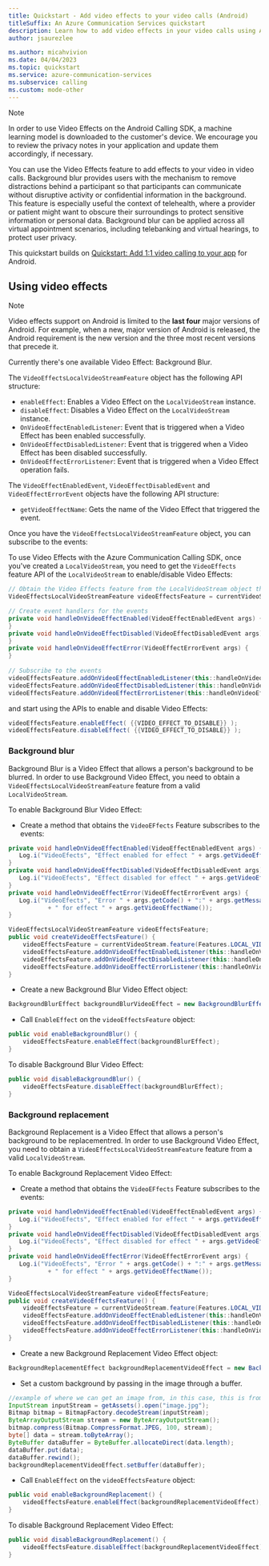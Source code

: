```yaml
---
title: Quickstart - Add video effects to your video calls (Android)
titleSuffix: An Azure Communication Services quickstart
description: Learn how to add video effects in your video calls using Azure Communication Services.
author: jsaurezlee

ms.author: micahvivion
ms.date: 04/04/2023
ms.topic: quickstart
ms.service: azure-communication-services
ms.subservice: calling
ms.custom: mode-other
---
```


> [!Note]
> In order to use Video Effects on the Android Calling SDK, a machine learning model is downloaded to the customer's device. We encourage you to review the privacy notes in your application and update them accordingly, if necessary.

You can use the Video Effects feature to add effects to your video in video calls. Background blur provides users with the mechanism to remove distractions behind a participant so that participants can communicate without disruptive activity or confidential information in the background. This feature is especially useful the context of telehealth, where a provider or patient might want to obscure their surroundings to protect sensitive information or personal data. Background blur can be applied across all virtual appointment scenarios, including telebanking and virtual hearings, to protect user privacy.

This quickstart builds on [Quickstart: Add 1:1 video calling to your app](../../get-started-with-video-calling.md?pivots=platform-android) for Android.

## Using video effects

> [!Note]
> Video effects support on Android is limited to the **last four** major versions of Android. For example, when a new, major version of Android is released, the Android requirement is the new version and the three most recent versions that precede it.

Currently there's one available Video Effect: Background Blur.

The `VideoEffectsLocalVideoStreamFeature` object has the following API structure:

- `enableEffect`: Enables a Video Effect on the `LocalVideoStream` instance.
- `disableEffect`: Disables a Video Effect on the `LocalVideoStream` instance.
- `OnVideoEffectEnabledListener`: Event that is triggered when a Video Effect has been enabled successfully.
- `OnVideoEffectDisabledListener`: Event that is triggered when a Video Effect has been disabled successfully.
- `OnVideoEffectErrorListener`: Event that is triggered when a Video Effect operation fails.

The `VideoEffectEnabledEvent`, `VideoEffectDisabledEvent` and `VideoEffectErrorEvent` objects have the following API structure:

 - `getVideoEffectName`: Gets the name of the Video Effect that triggered the event.

Once you have the `VideoEffectsLocalVideoStreamFeature` object, you can subscribe to the events:

To use Video Effects with the Azure Communication Calling SDK, once you've created a `LocalVideoStream`, you need to get the `VideoEffects` feature API of the `LocalVideoStream` to enable/disable Video Effects:

```java
// Obtain the Video Effects feature from the LocalVideoStream object that is sending the video.
VideoEffectsLocalVideoStreamFeature videoEffectsFeature = currentVideoStream.feature(Features.LOCAL_VIDEO_EFFECTS);
```

```java
// Create event handlers for the events
private void handleOnVideoEffectEnabled(VideoEffectEnabledEvent args) {
}
private void handleOnVideoEffectDisabled(VideoEffectDisabledEvent args) {
}
private void handleOnVideoEffectError(VideoEffectErrorEvent args) {
}
 
// Subscribe to the events
videoEffectsFeature.addOnVideoEffectEnabledListener(this::handleOnVideoEffectEnabled);
videoEffectsFeature.addOnVideoEffectDisabledListener(this::handleOnVideoEffectDisabled);
videoEffectsFeature.addOnVideoEffectErrorListener(this::handleOnVideoEffectError);
```

and start using the APIs to enable and disable Video Effects:

```java
videoEffectsFeature.enableEffect( {{VIDEO_EFFECT_TO_DISABLE}} );
videoEffectsFeature.disableEffect( {{VIDEO_EFFECT_TO_DISABLE}} );
```

### Background blur

Background Blur is a Video Effect that allows a person's background to be blurred. In order to use Background Video Effect, you need to obtain a `VideoEffectsLocalVideoStreamFeature` feature from a valid `LocalVideoStream`.

To enable Background Blur Video Effect:

- Create a method that obtains the `VideoEFfects` Feature subscribes to the events:

```java
private void handleOnVideoEffectEnabled(VideoEffectEnabledEvent args) {
   Log.i("VideoEfects", "Effect enabled for effect " + args.getVideoEffectName());
}
private void handleOnVideoEffectDisabled(VideoEffectDisabledEvent args) {
   Log.i("VideoEfects", "Effect disabled for effect " + args.getVideoEffectName());
}
private void handleOnVideoEffectError(VideoEffectErrorEvent args) {
   Log.i("VideoEfects", "Error " + args.getCode() + ":" + args.getMessage()
           + " for effect " + args.getVideoEffectName());
}

VideoEffectsLocalVideoStreamFeature videoEffectsFeature;
public void createVideoEffectsFeature() {
    videoEffectsFeature = currentVideoStream.feature(Features.LOCAL_VIDEO_EFFECTS);
    videoEffectsFeature.addOnVideoEffectEnabledListener(this::handleOnVideoEffectEnabled);
    videoEffectsFeature.addOnVideoEffectDisabledListener(this::handleOnVideoEffectDisabled);
    videoEffectsFeature.addOnVideoEffectErrorListener(this::handleOnVideoEffectError);
}

```

- Create a new Background Blur Video Effect object:

```java
BackgroundBlurEffect backgroundBlurVideoEffect = new BackgroundBlurEffect();
```

- Call `EnableEffect` on the `videoEffectsFeature` object:

```java
public void enableBackgroundBlur() {
    videoEffectsFeature.enableEffect(backgroundBlurEffect);
}
```

To disable Background Blur Video Effect:

```java
public void disableBackgroundBlur() {
    videoEffectsFeature.disableEffect(backgroundBlurEffect);
}
```

### Background replacement

Background Replacement is a Video Effect that allows a person's background to be replacementred. In order to use Background Video Effect, you need to obtain a `VideoEffectsLocalVideoStreamFeature` feature from a valid `LocalVideoStream`.

To enable Background Replacement Video Effect:

- Create a method that obtains the `VideoEFfects` Feature subscribes to the events:

```java
private void handleOnVideoEffectEnabled(VideoEffectEnabledEvent args) {
   Log.i("VideoEfects", "Effect enabled for effect " + args.getVideoEffectName());
}
private void handleOnVideoEffectDisabled(VideoEffectDisabledEvent args) {
   Log.i("VideoEfects", "Effect disabled for effect " + args.getVideoEffectName());
}
private void handleOnVideoEffectError(VideoEffectErrorEvent args) {
   Log.i("VideoEfects", "Error " + args.getCode() + ":" + args.getMessage()
           + " for effect " + args.getVideoEffectName());
}

VideoEffectsLocalVideoStreamFeature videoEffectsFeature;
public void createVideoEffectsFeature() {
    videoEffectsFeature = currentVideoStream.feature(Features.LOCAL_VIDEO_EFFECTS);
    videoEffectsFeature.addOnVideoEffectEnabledListener(this::handleOnVideoEffectEnabled);
    videoEffectsFeature.addOnVideoEffectDisabledListener(this::handleOnVideoEffectDisabled);
    videoEffectsFeature.addOnVideoEffectErrorListener(this::handleOnVideoEffectError);
}

```

- Create a new Background Replacement Video Effect object:

```java
BackgroundReplacementEffect backgroundReplacementVideoEffect = new BackgroundReplacementEffect();
```

- Set a custom background by passing in the image through a buffer.

```java
//example of where we can get an image from, in this case, this is from assets in Android folder
InputStream inputStream = getAssets().open("image.jpg");
Bitmap bitmap = BitmapFactory.decodeStream(inputStream);
ByteArrayOutputStream stream = new ByteArrayOutputStream();
bitmap.compress(Bitmap.CompressFormat.JPEG, 100, stream);
byte[] data = stream.toByteArray();
ByteBuffer dataBuffer = ByteBuffer.allocateDirect(data.length);
dataBuffer.put(data);
dataBuffer.rewind();
backgroundReplacementVideoEffect.setBuffer(dataBuffer);
```

- Call `EnableEffect` on the `videoEffectsFeature` object:

```java
public void enableBackgroundReplacement() {
    videoEffectsFeature.enableEffect(backgroundReplacementVideoEffect);
}
```

To disable Background Replacement Video Effect:

```java
public void disableBackgroundReplacement() {
    videoEffectsFeature.disableEffect(backgroundReplacementVideoEffect);
}
```
